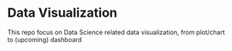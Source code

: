 # Data Visualization

This repo focus on Data Science related data visualization, from plot/chart to (upcoming) dashboard 
